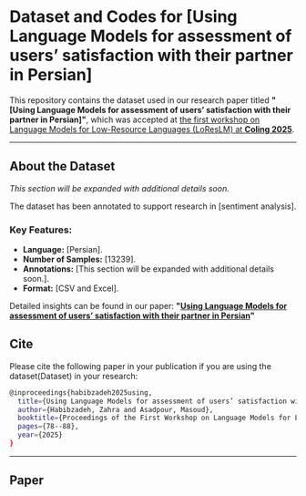 # Dataset and Codes for [Using Language Models for assessment of users’ satisfaction with their partner in Persian]


This repository contains the dataset used in our research paper titled **"[Using Language Models for assessment of users’ satisfaction with their partner in Persian]"**, which was accepted at [the first workshop on Language Models for Low-Resource Languages (LoResLM) at **Coling 2025**](https://loreslm.github.io/program).

---

## About the Dataset

*This section will be expanded with additional details soon.*

The dataset has been annotated to support research in [sentiment analysis].

### Key Features:
- **Language:** [Persian].
- **Number of Samples:** [13239].
- **Annotations:** [This section will be expanded with additional details soon.].
- **Format:** [CSV and Excel].

Detailed insights can be found in our paper:
**"[Using Language Models for assessment of users’ satisfaction with their partner in Persian](https://coling-2025-proceedings.s3.us-east-1.amazonaws.com/workshops/LoResLM-2025/pdf/2025.loreslm-1.5.pdf)"**  

## Cite
Please cite the following paper in your publication if you are using the dataset(Dataset) in your research:

```bash
@inproceedings{habibzadeh2025using,
  title={Using Language Models for assessment of users’ satisfaction with their partner in Persian},
  author={Habibzadeh, Zahra and Asadpour, Masoud},
  booktitle={Proceedings of the First Workshop on Language Models for Low-Resource Languages},
  pages={78--88},
  year={2025}
}

```

---

## Paper
